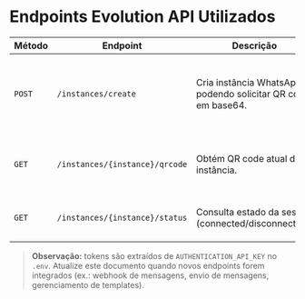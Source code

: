 # Endpoints Evolution API Utilizados

| Método | Endpoint | Descrição | Observações |
| --- | --- | --- | --- |
| `POST` | `/instances/create` | Cria instância WhatsApp, podendo solicitar QR code em base64. | Payload inclui `instanceName`, `cid`, `token`, `qrcode.generate`. Usado por `scripts/evolution-login.sh`. |
| `GET` | `/instances/{instance}/qrcode` | Obtém QR code atual da instância. | Retorna base64 quando sessão não está autenticada. Polling após criação. |
| `GET` | `/instances/{instance}/status` | Consulta estado da sessão (connected/disconnected). | Usado pelo script de verificação `tools/evolution-session-check.py`. |

> **Observação:** tokens são extraídos de `AUTHENTICATION_API_KEY` no `.env`. Atualize este documento quando novos endpoints forem integrados (ex.: webhook de mensagens, envio de mensagens, gerenciamento de templates).
